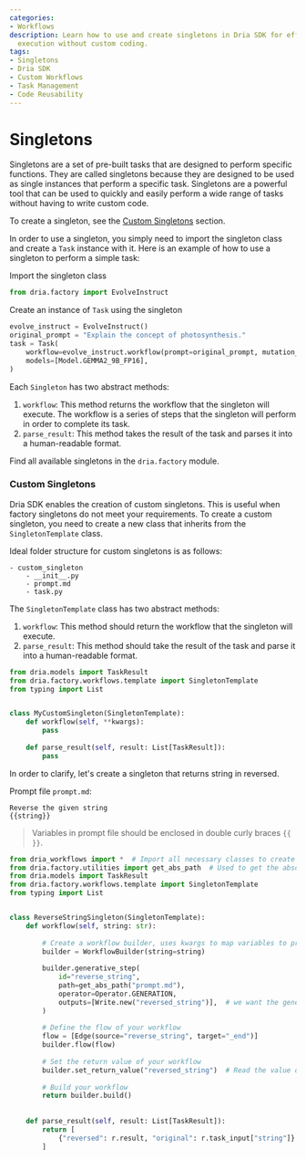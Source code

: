 ```yaml
---
categories:
- Workflows
description: Learn how to use and create singletons in Dria SDK for efficient task
  execution without custom coding.
tags:
- Singletons
- Dria SDK
- Custom Workflows
- Task Management
- Code Reusability
---
```


# Singletons

Singletons are a set of pre-built tasks that are designed to perform specific functions. 
They are called singletons because they are designed to be used as single instances that perform a specific task. 
Singletons are a powerful tool that can be used to quickly and easily perform a wide range of tasks without having to write custom code.

To create a singleton, see the [Custom Singletons](#custom-singletons) section.

In order to use a singleton, you simply need to import the singleton class and create a `Task` instance with it.
Here is an example of how to use a singleton to perform a simple task:

Import the singleton class

```python
from dria.factory import EvolveInstruct
```

Create an instance of `Task` using the singleton

```python
evolve_instruct = EvolveInstruct()
original_prompt = "Explain the concept of photosynthesis."
task = Task(
    workflow=evolve_instruct.workflow(prompt=original_prompt, mutation_type="DEEPEN"),
    models=[Model.GEMMA2_9B_FP16],
)
```

Each `Singleton` has two abstract methods:

1. `workflow`: This method returns the workflow that the singleton will execute. The workflow is a series of steps that the singleton will perform in order to complete its task.
2. `parse_result`: This method takes the result of the task and parses it into a human-readable format.

Find all available singletons in the `dria.factory` module.


### Custom Singletons

Dria SDK enables the creation of custom singletons. This is useful when factory singletons do not meet your requirements.
To create a custom singleton, you need to create a new class that inherits from the `SingletonTemplate` class.

Ideal folder structure for custom singletons is as follows:
```
- custom_singleton
    - __init__.py
    - prompt.md
    - task.py
```

The `SingletonTemplate` class has two abstract methods:

1. `workflow`: This method should return the workflow that the singleton will execute.
2. `parse_result`: This method should take the result of the task and parse it into a human-readable format.


```python
from dria.models import TaskResult
from dria.factory.workflows.template import SingletonTemplate
from typing import List


class MyCustomSingleton(SingletonTemplate):
    def workflow(self, **kwargs):
        pass
    
    def parse_result(self, result: List[TaskResult]):
        pass
```

In order to clarify, let's create a singleton that returns string in reversed.

Prompt file `prompt.md`:
``` 
Reverse the given string
{{string}}
```

> Variables in prompt file should be enclosed in double curly braces `{{ }}`.


```python
from dria_workflows import *  # Import all necessary classes to create a workflow
from dria.factory.utilities import get_abs_path  # Used to get the absolute path of the prompt file
from dria.models import TaskResult
from dria.factory.workflows.template import SingletonTemplate
from typing import List


class ReverseStringSingleton(SingletonTemplate):
    def workflow(self, string: str):
        
        # Create a workflow builder, uses kwargs to map variables to prompts
        builder = WorkflowBuilder(string=string)
        
        builder.generative_step(
            id="reverse_string",
            path=get_abs_path("prompt.md"),
            operator=Operator.GENERATION,
            outputs=[Write.new("reversed_string")],  # we want the generative step to write output to 'reversed_string' key in memory
        )
        
        # Define the flow of your workflow
        flow = [Edge(source="reverse_string", target="_end")]
        builder.flow(flow)
        
        # Set the return value of your workflow
        builder.set_return_value("reversed_string")  # Read the value of 'reversed_string' from memory and return it
        
        # Build your workflow
        return builder.build()
        
    
    def parse_result(self, result: List[TaskResult]):
        return [
            {"reversed": r.result, "original": r.task_input["string"]}  for r in result
        ]
```
